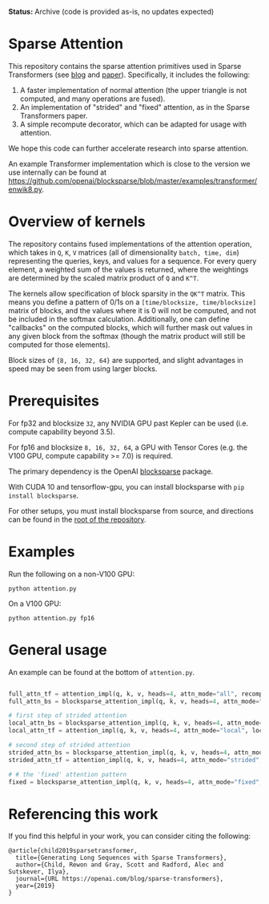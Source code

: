 **Status:** Archive (code is provided as-is, no updates expected)

# Sparse Attention

This repository contains the sparse attention primitives used in Sparse Transformers (see [blog](https://openai.com/blog/sparse-transformer) and [paper](https://arxiv.org/abs/1904.10509)). Specifically, it includes the following:

1) A faster implementation of normal attention (the upper triangle is not computed, and many operations are fused).
2) An implementation of "strided" and "fixed" attention, as in the Sparse Transformers paper.
3) A simple recompute decorator, which can be adapted for usage with attention.

We hope this code can further accelerate research into sparse attention.

An example Transformer implementation which is close to the version we use internally can be found at https://github.com/openai/blocksparse/blob/master/examples/transformer/enwik8.py. 

# Overview of kernels
The repository contains fused implementations of the attention operation, which takes in `Q`, `K`, `V` matrices (all of dimensionality `batch, time, dim`) representing the queries, keys, and values for a sequence. For every query element, a weighted sum of the values is returned, where the weightings are determined by the scaled matrix product of `Q` and `K^T`.

The kernels allow specification of block sparsity in the `QK^T` matrix. This means you define a pattern of 0/1s on a `[time/blocksize, time/blocksize]` matrix of blocks, and the values where it is 0 will not be computed, and not be included in the softmax calculation. Additionally, one can define "callbacks" on the computed blocks, which will further mask out values in any given block from the softmax (though the matrix product will still be computed for those elements). 

Block sizes of `{8, 16, 32, 64}` are supported, and slight advantages in speed may be seen from using larger blocks.

# Prerequisites
For fp32 and blocksize `32`, any NVIDIA GPU past Kepler can be used (i.e. compute capability beyond 3.5).

For fp16 and blocksize `8, 16, 32, 64`, a GPU with Tensor Cores (e.g. the V100 GPU, compute capability >= 7.0) is required.

The primary dependency is the OpenAI [blocksparse](https://github.com/openai/blocksparse/) package.

With CUDA 10 and tensorflow-gpu, you can install blocksparse with `pip install blocksparse`.

For other setups, you must install blocksparse from source, and directions can be found in the [root of the repository](https://github.com/openai/blocksparse/).

# Examples

Run the following on a non-V100 GPU:
```
python attention.py
```

On a V100 GPU:
```
python attention.py fp16
```

# General usage
An example can be found at the bottom of `attention.py`.

```python

full_attn_tf = attention_impl(q, k, v, heads=4, attn_mode="all", recompute=True)
full_attn_bs = blocksparse_attention_impl(q, k, v, heads=4, attn_mode="all", recompute=True)

# first step of strided attention
local_attn_bs = blocksparse_attention_impl(q, k, v, heads=4, attn_mode="local", local_attn_ctx=32, recompute=True)
local_attn_tf = attention_impl(q, k, v, heads=4, attn_mode="local", local_attn_ctx=32, recompute=True)

# second step of strided attention
strided_attn_bs = blocksparse_attention_impl(q, k, v, heads=4, attn_mode="strided", local_attn_ctx=32, recompute=True)
strided_attn_tf = attention_impl(q, k, v, heads=4, attn_mode="strided", local_attn_ctx=32, recompute=True)

# # the 'fixed' attention pattern
fixed = blocksparse_attention_impl(q, k, v, heads=4, attn_mode="fixed", local_attn_ctx=128, num_verts=4, vertsize=1, recompute=True)

```

# Referencing this work

If you find this helpful in your work, you can consider citing the following:

```
@article{child2019sparsetransformer,
  title={Generating Long Sequences with Sparse Transformers},
  author={Child, Rewon and Gray, Scott and Radford, Alec and Sutskever, Ilya},
  journal={URL https://openai.com/blog/sparse-transformers},
  year={2019}
}
```
